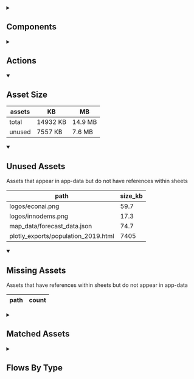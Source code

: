 <details >
<summary><h2>Components</h2></summary>

| type | count |
| --- | --- |
| button | 4 |
| dashed_box | 1 |
| debug_toggle | 1 |
| display_group | 4 |
| map | 1 |
| set_variable | 5 |
| simple_checkbox | 2 |
| template | 1 |
| text | 2 |
| text_area | 1 |
| text_box | 1 |
| title | 3 |
</details>

<details >
<summary><h2>Actions</h2></summary>

| type | count |
| --- | --- |
| emit: completed | 1 |
| emit: server_sync | 1 |
| feedback | 1 |
| go_to | 3 |
</details>

<details open>
<summary><h2>Asset Size</h2></summary>

| assets | KB | MB |
| --- | --- | --- |
| total | 14932 KB | 14.9 MB |
| unused | 7557 KB | 7.6 MB |
</details>

<details open>
<summary><h2>Unused Assets</h2></summary>

Assets that appear in app-data but do not have references within sheets

| path | size_kb |
| --- | --- |
| logos/econai.png | 59.7 |
| logos/innodems.png | 17.3 |
| map_data/forecast_data.json | 74.7 |
| plotly_exports/population_2019.html | 7405 |
</details>

<details open>
<summary><h2>Missing Assets</h2></summary>

Assets that have references within sheets but do not appear in app-data

| path | count |
| --- | --- |
</details>

<details >
<summary><h2>Matched Assets</h2></summary>

Assets that are used within sheets and also can be found in the synced asset data

| path | size_kb | count |
| --- | --- | --- |
| map_data/centroids.json | 13.4 | 1 |
| map_data/fatalities_polygons.json | 51 | 1 |
| map_data/forecast_data_incidence.json | 86.1 | 1 |
| map_data/forecast_riots.json | 48.6 | 1 |
| map_data/ke.json | 10219.4 | 1 |
| map_data/population_and_boundaries.json | 4513.3 | 2 |
</details>

<details >
<summary><h2>Flows By Type</h2></summary>

| type | subtype | total |
| --- | --- | --- |
| data_list |  | 1 |
| global |  | 1 |
| template |  | 5 |
</details>